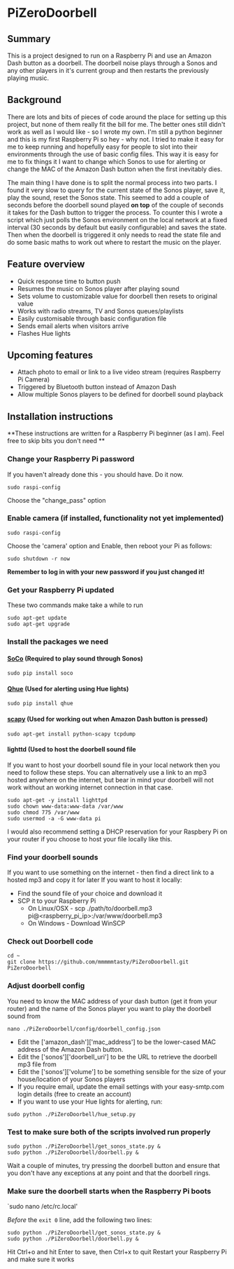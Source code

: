 # PiZeroDoorbell

## Summary

This is a project designed to run on a Raspberry Pi and use an Amazon Dash button as a doorbell. The doorbell noise plays through a Sonos and any other players in it's current group and then restarts the previously playing music.

## Background

There are lots and bits of pieces of code around the place for setting up this project, but none of them really fit the bill for me. The better ones still didn't work as well as I would like - so I wrote my own. I'm still a python beginner and this is my first Raspberry Pi so hey - why not. I tried to make it easy for me to keep running and hopefully easy for people to slot into their environments through the use of basic config files. This way it is easy for me to fix things it I want to change which Sonos to use for alerting or change the MAC of the Amazon Dash button when the first inevitably dies.

The main thing I have done is to split the normal process into two parts. I found it very slow to query for the current state of the Sonos player, save it, play the sound, reset the Sonos state. This seemed to add a couple of seconds before the doorbell sound played **on top** of the couple of seconds it takes for the Dash button to trigger the process. To counter this I wrote a script which just polls the Sonos environment on the local network at a fixed interval (30 seconds by default but easily configurable) and saves the state. Then when the doorbell is triggered it only needs to read the state file and do some basic maths to work out where to restart the music on the player.

## Feature overview

- Quick response time to button push
- Resumes the music on Sonos player after playing sound
- Sets volume to customizable value for doorbell then resets to original value
- Works with radio streams, TV and Sonos queues/playlists
- Easily customisable through basic configuration file
- Sends email alerts when visitors arrive
- Flashes Hue lights

## Upcoming features

- Attach photo to email or link to a live video stream (requires Raspberry Pi Camera)
- Triggered by Bluetooth button instead of Amazon Dash
- Allow multiple Sonos players to be defined for doorbell sound playback

## Installation instructions

**These instructions are written for a Raspberry Pi beginner (as I am). Feel free to skip bits you don't need  **

### Change your Raspberry Pi password

If you haven't already done this - you should have. Do it now.

`sudo raspi-config`

Choose the "change_pass" option

### Enable camera (if installed, functionality not yet implemented)

`sudo raspi-config`

Choose the 'camera' option and Enable, then reboot your Pi as follows:

`sudo shutdown -r now`

**Remember to log in with your new password if you just changed it!**

### Get your Raspberry Pi updated

These two commands make take a while to run

```
sudo apt-get update
sudo apt-get upgrade
```
### Install the packages we need 

#### [SoCo](http://python-soco.com/) (Required to play sound through Sonos)

`sudo pip install soco`

#### [Qhue](https://github.com/quentinsf/qhue) (Used for alerting using Hue lights)

`sudo pip install qhue`

#### [scapy](http://www.secdev.org/projects/scapy/) (Used for working out when Amazon Dash button is pressed)

`sudo apt-get install python-scapy tcpdump`

#### lighttd (Used to host the doorbell sound file

If you want to host your doorbell sound file in your local network then you need to follow these steps. You can alternatively use a link to an mp3 hosted anywhere on the internet, but bear in mind your doorbell will not work without an working internet connection in that case.

```
sudo apt-get -y install lighttpd
sudo chown www-data:www-data /var/www
sudo chmod 775 /var/www
sudo usermod -a -G www-data pi
```

I would also recommend setting a DHCP reservation for your Raspbery Pi on your router if you choose to host your file locally like this.

### Find your doorbell sounds

If you want to use something on the internet - then find a direct link to a hosted mp3 and copy it for later
If you want to host it locally:

- Find the sound file of your choice and download it
- SCP it to your Raspberry Pi
  - On Linux/OSX - scp ./path/to/doorbell.mp3 pi@<raspberry_pi_ip>:/var/www/doorbell.mp3
  - On Windows - Download WinSCP

### Check out Doorbell code

```
cd ~ 
git clone https://github.com/mmmmmtasty/PiZeroDoorbell.git PiZeroDoorbell
```

### Adjust doorbell config

You need to know the MAC address of your dash button (get it from your router) and the name of the Sonos player you want to play the doorbell sound from

`nano ./PiZeroDoorbell/config/doorbell_config.json`

- Edit the ['amazon_dash']['mac_address'] to be the lower-cased MAC address of the Amazon Dash button.
- Edit the ['sonos']['doorbell_uri'] to be the URL to retrieve the doorbell mp3 file from
- Edit the ['sonos']['volume'] to be something sensible for the size of your house/location of your Sonos players
- If you require email, update the email settings with your easy-smtp.com login details (free to create an account)
- If you want to use your Hue lights for alerting, run:

`sudo python ./PiZeroDoorbell/hue_setup.py`

### Test to make sure both of the scripts involved run properly

```
sudo python ./PiZeroDoorbell/get_sonos_state.py &
sudo python ./PiZeroDoorbell/doorbell.py &
```

Wait a couple of minutes, try pressing the doorbell button and ensure that you don't have any exceptions at any point and that the doorbell rings.

### Make sure the doorbell starts when the Raspberry Pi boots

`sudo nano /etc/rc.local'

*Before* the `exit 0` line, add the following two lines:

```
sudo python ./PiZeroDoorbell/get_sonos_state.py &
sudo python ./PiZeroDoorbell/doorbell.py &
```

Hit Ctrl+o and hit Enter to save, then Ctrl+x to quit
Restart your Raspberry Pi and make sure it works





